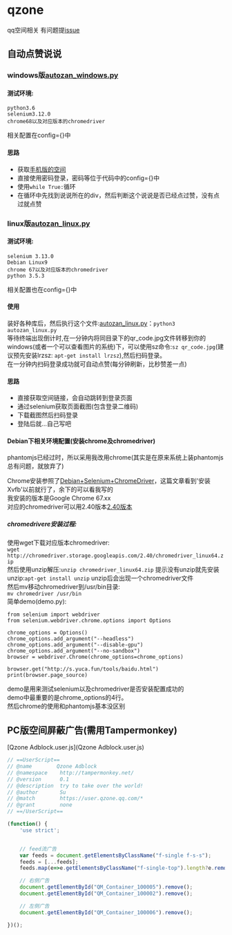 # qzone
qq空间相关
有问题提[issue](https://github.com/suings/qzone/issues/new)
## 自动点赞说说
### windows版[autozan_windows.py](autozan_windows.py)

#### 测试环境:
    python3.6  
    selenium3.12.0  
    chrome68以及对应版本的chromedriver  
相关配置在config={}中
#### 思路
-  获取[手机版的空间](https://mobile.qzone.qq.com/infocenter)
-  直接使用密码登录，密码等位于代码中的config={}中  
-  使用`while True:`循环
-  在循环中先找到说说所在的div，然后判断这个说说是否已经点过赞，没有点过就点赞
### linux版[autozan_linux.py](autozan_linux.py)  
#### 测试环境:
    selenium 3.13.0  
    Debian Linux9  
    chrome 67以及对应版本的chromedriver  
    python 3.5.3  
相关配置也在config={}中  
#### 使用
装好各种库后，然后执行这个文件:[autozan_linux.py](autozan_linux.py)：`python3 autozan_linux.py`  
等待终端出现倒计时,在一分钟内将同目录下的qr_code.jpg文件转移到你的windows(或者一个可以查看图片的系统)下，可以使用sz命令:`sz qr_code.jpg`(建议预先安装lrzsz: `apt-get install lrzsz`),然后扫码登录。  
在一分钟内扫码登录成功就可自动点赞(每分钟刷新，比秒赞差一点)
#### 思路
-  直接获取空间链接，会自动跳转到登录页面
-  通过selenium获取页面截图(包含登录二维码)
-  下载截图然后扫码登录
-  登陆后就...自己写吧
#### Debian下相关环境配置(安装chrome及chromedriver)  
phantomjs已经过时，所以采用我改用chrome(其实是在原来系统上装phantomjs总有问题，就放弃了)  

Chrome安装参照了[Debian+Selenium+ChromeDriver](https://blog.csdn.net/GO_D_OG/article/details/79073727)，这篇文章看到'安装Xvfb'以前就行了，余下的可以看我写的  
我安装的版本是Google Chrome 67.xx  
对应的chromedriver可以用2.40版本[2.40版本](  http://chromedriver.storage.googleapis.com/index.html?path=2.40/)  
##### chromedrivere安装过程:  
使用wget下载对应版本chromedriver:  
`wget http://chromedriver.storage.googleapis.com/2.40/chromedriver_linux64.zip`  
然后使用unzip解压:`unzip chromedriver_linux64.zip`
提示没有unzip就先安装unzip:`apt-get install unzip`
unzip后会出现一个chromedriver文件  
然后mv移动chromedriver到/usr/bin目录:  
    `mv chromedriver /usr/bin`  
简单demo(demo.py):  
```
from selenium import webdriver
from selenium.webdriver.chrome.options import Options

chrome_options = Options()
chrome_options.add_argument("--headless")
chrome_options.add_argument("--disable-gpu")
chrome_options.add_argument("--no-sandbox")
browser = webdriver.Chrome(chrome_options=chrome_options)

browser.get("http://s.yuca.fun/tools/baidu.html")
print(browser.page_source)
```
demo是用来测试selenium以及chromedriver是否安装配置成功的  
demo中最重要的是chrome_options的4行。  
然后chrome的使用和phantomjs基本没区别

## PC版空间屏蔽广告(需用Tampermonkey)

[Qzone Adblock.user.js](Qzone Adblock.user.js)

```js
// ==UserScript==
// @name        Qzone Adblock
// @namespace    http://tampermonkey.net/
// @version      0.1
// @description  try to take over the world!
// @author       Su
// @match        https://user.qzone.qq.com/*
// @grant        none
// ==/UserScript==

(function() {
    'use strict';


    // feed流广告
    var feeds = document.getElementsByClassName("f-single f-s-s");
    feeds = [...feeds];
    feeds.map(e=>e.getElementsByClassName("f-single-top").length?e.remove():e);

    // 右侧广告
    document.getElementById("QM_Container_100005").remove();
    document.getElementById("QM_Container_100002").remove();

    // 左侧广告
    document.getElementById("QM_Container_100006").remove();

})();
```


